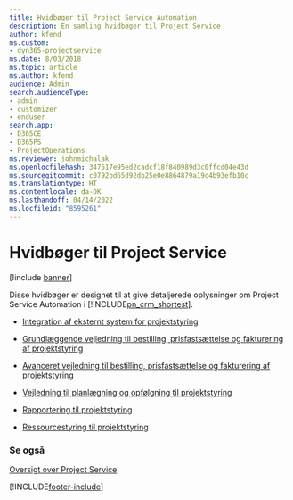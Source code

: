 ```yaml
---
title: Hvidbøger til Project Service Automation
description: En samling hvidbøger til Project Service
author: kfend
ms.custom:
- dyn365-projectservice
ms.date: 8/03/2018
ms.topic: article
ms.author: kfend
audience: Admin
search.audienceType:
- admin
- customizer
- enduser
search.app:
- D365CE
- D365PS
- ProjectOperations
ms.reviewer: johnmichalak
ms.openlocfilehash: 347517e95ed2cadcf18f840989d3c0ffcd04e43d
ms.sourcegitcommit: c0792bd65d92db25e0e8864879a19c4b93efb10c
ms.translationtype: HT
ms.contentlocale: da-DK
ms.lasthandoff: 04/14/2022
ms.locfileid: "8595261"
---
```

# <a name="white-papers-for-project-service"></a>Hvidbøger til Project Service

[!include [banner](../includes/psa-now-project-operations.md)]

Disse hvidbøger er designet til at give detaljerede oplysninger om Project Service Automation i [!INCLUDE[pn_crm_shortest](../includes/pn-crm-shortest.md)].

-   [Integration af eksternt system for projektstyring](https://go.microsoft.com/fwlink/?LinkId=825445)

-   [Grundlæggende vejledning til bestilling, prisfastsættelse og fakturering af projektstyring](https://go.microsoft.com/fwlink/?LinkId=825241)

-   [Avanceret vejledning til bestilling, prisfastsættelse og fakturering af projektstyring](https://go.microsoft.com/fwlink/?LinkId=825242)

-   [Vejledning til planlægning og opfølgning til projektstyring](https://go.microsoft.com/fwlink/?LinkId=825243)

-   [Rapportering til projektstyring](https://go.microsoft.com/fwlink/?LinkId=825446)

-   [Ressourcestyring til projektstyring](https://go.microsoft.com/fwlink/?LinkId=825244)

### <a name="see-also"></a>Se også
 [Oversigt over Project Service](../psa/overview.md)


[!INCLUDE[footer-include](../includes/footer-banner.md)]
